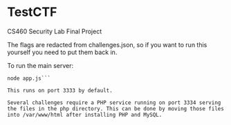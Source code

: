 # TestCTF
CS460 Security Lab Final Project

The flags are redacted from challenges.json, so if you want to run this yourself you need to put them back in.

To run the main server:
```npm install
node app.js```

This runs on port 3333 by default.

Several challenges require a PHP service running on port 3334 serving the files in the php directory. This can be done by moving those files into /var/www/html after installing PHP and MySQL.
